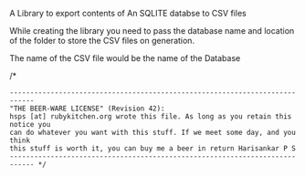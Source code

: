 A Library to export contents of An SQLITE databse to CSV files

While creating the library you need to pass the database name and location of the folder to store the CSV files on generation. 

The name of the CSV file would be the name of the Database

/*

    ----------------------------------------------------------------------------
    "THE BEER-WARE LICENSE" (Revision 42):
    hsps [at] rubykitchen.org wrote this file. As long as you retain this notice you
    can do whatever you want with this stuff. If we meet some day, and you think
    this stuff is worth it, you can buy me a beer in return Harisankar P S
    ---------------------------------------------------------------------------- */

